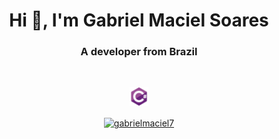 <h1 align="center">Hi 👋, I'm Gabriel Maciel Soares</h1>
<h3 align="center">A developer from Brazil</h3>
</br>

<p align="center">
  <img src="https://raw.githubusercontent.com/devicons/devicon/master/icons/csharp/csharp-original.svg" alt="csharp" height="30" width="30" />
</p>

<p align="center">
  <a href="https://linkedin.com/in/gabrielmaciel7" target="blank">
    <img align="center" src="https://cdn.jsdelivr.net/npm/simple-icons@3.0.1/icons/linkedin.svg" alt="gabrielmaciel7" height="30" width="30" />
  </a>
</p>
